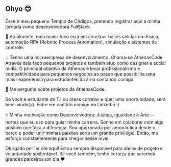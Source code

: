 
## Ohyo 😊

Esse é meu pequeno Templo de Códigos, pretendo registrar aqui a minha jornada como desenvolvedora FullStack.

🧠 Atualmente, meu maior foco está em construir bases sólidas em Física, automação RPA (Robotic Process Automation), simulação e sistemas de controle. 

💡 Tenho uma microempresa de desenvolvimento. Chama-se AthenasCode. Através dela faço pequenos projetos e também atuo como designer e social mídia. O principal objetivo da Athenas é levar profissionalismo e competitividade para pequenos negócios ao passo que possibilita uma maior experiência para estudantes da área contando comigo.

💬 Me pergunte sobre projetos da AthenasCode.

Se você é estudante de T.I ou áreas correlas e quer uma oportunidade, será bem-vindo(a). Entre em contato comigo no LinkedIn :)

⚡️ Minha motivação como Desenvolvedora: Justiça, igualdade e Arte — nortes que eu uso para guiar minha carreira. Sonho em colaborar com algo positivo que faça a diferença. Sou apaixonada por aeronáutica desde o berço e poder unir minhas paixões seria um grande privilégio. Então, me esforço constantemente para chegar nesse nível.

Obrigada por ler até aqui! Estou sempre disponível para ideias de projeto e voluntariado sustentável. Se você também, tenho certeza que seremos grandes parceiros um dia ❤️

